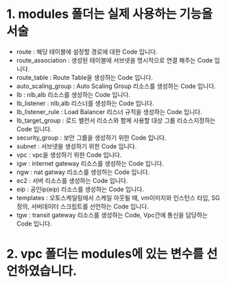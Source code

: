 # 1. modules 폴더는 실제 사용하는 기능을 서술

- route : 해당 테이블에 설정할 경로에 대한 Code 입니다. <br>
- route_association : 생성된 테이블에 서브넷을 명시적으로 연결 해주는 Code 입니다. <br>
- route_table : Route Table을 생성하는 Code 입니다. <br>
- auto_scaling_group : Auto Scaling Group 리소스를 생성하는 Code 입니다. <br>
- lb : nlb,alb 리소스를 생성하는 Code 입니다. <br>
- lb_listener : nlb,alb 리스너를 생성하는 Code 입니다. <br>
- lb_listener_rule : Load Balancer 리스너 규칙을 생성하는 Code 입니다. <br>
- lb_target_group : 로드 밸런서 리소스와 함께 사용할 대상 그룹 리소스지정하는 Code 입니다. <br>
- security_group : 보안 그룹을 생성하기 위한 Code 입니다. <br>
- subnet : 서브넷을 생성하기 위한 Code 입니다. <br>
- vpc : vpc을 생성하기 위한 Code 입니다. <br>
- igw : internet gateway  리소스를 생성하는 Code 입니다. <br>
- ngw : nat gatway 리소스를 생성하는 Code 입니다. <br>
- ec2 : 서버 리소스를 생성하는 Code 입니다. <br>
- eip :  공인ip(eip) 리소스를 생성하는 Code 입니다. <br>
- templates : 오토스케일링에서 스케일 아웃될 때, vm이미지와 인스턴스 타입, SG정의, 서버데이터 스크립트를 선언하는 Code 입니다. <br>
- tgw : transit gateway 리소스를 생성하는 Code, Vpc간에 통신을 담당하는 Code 입니다. <br>

# 2. vpc 폴더는 modules에 있는 변수를 선언하였습니다.
